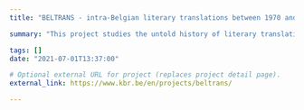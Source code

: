 ```yaml
---
title: "BELTRANS - intra-Belgian literary translations between 1970 and 2020"

summary: "This project studies the untold history of literary translation flows in Belgium between French and Dutch in the period 1970-2020. BELTRANS examines the link between intra-Belgian cultural transfers and the mutual knowledge and perception of each other’s culture in a period of increasing regionalisation of the state, which caused a growing distance between Belgium’s linguistic and cultural communities."

tags: []
date: "2021-07-01T13:37:00"

# Optional external URL for project (replaces project detail page).
external_link: https://www.kbr.be/en/projects/beltrans/

---
```

